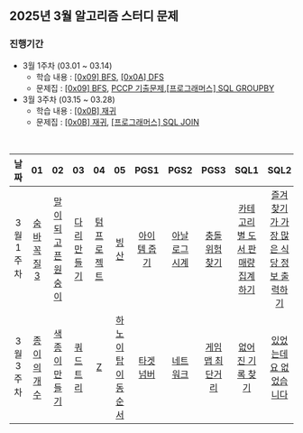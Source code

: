 ## 2025년 3월 알고리즘 스터디 문제

### 진행기간
- 3월 1주차 (03.01 ~ 03.14)
    - 학습 내용 : [[0x09] BFS](https://blog.encrypted.gg/941), [[0x0A] DFS](https://blog.encrypted.gg/942)
    - 문제집 : [[0x09] BFS](https://github.com/encrypted-def/basic-algo-lecture/blob/master/workbook/0x09.md), [PCCP 기출문제](https://school.programmers.co.kr/learn/challenges?order=recent&page=1&partIds=56389),[[프로그래머스] SQL GROUPBY](https://school.programmers.co.kr/learn/courses/30/parts/17044)
- 3월 3주차 (03.15 ~ 03.28)
    - 학습 내용 : [[0x0B] 재귀](https://blog.encrypted.gg/943)
    - 문제집 : [[0x0B] 재귀](https://github.com/encrypted-def/basic-algo-lecture/blob/master/workbook/0x0B.md), [[프로그래머스] SQL JOIN](https://school.programmers.co.kr/learn/courses/30/parts/17046)


<br />

| 날짜 | 01 | 02 | 03 | 04 | 05 | PGS1 | PGS2 | PGS3 | SQL1 | SQL2 |
| :---: | :---: | :---: | :---: | :---: | :---: | :---: | :---: | :---: | :---: | :---: |
| 3월 1주차 | [숨바꼭질 3](https://www.acmicpc.net/problem/13549) | [말이 되고픈 원숭이](https://www.acmicpc.net/problem/1600) | [다리 만들기](https://www.acmicpc.net/problem/2146) | [텀 프로젝트](https://www.acmicpc.net/problem/9466) | [빙산](https://www.acmicpc.net/problem/2573) | [아이템 줍기](https://school.programmers.co.kr/learn/courses/30/lessons/87694) | [아날로그 시계](https://school.programmers.co.kr/learn/courses/30/lessons/250135) | [충돌위험 찾기](https://school.programmers.co.kr/learn/courses/30/lessons/340211) | [카테고리 별 도서 판매량 집계하기](https://school.programmers.co.kr/learn/courses/30/lessons/144855) | [즐겨찾기가 가장 많은 식당 정보 출력하기](https://school.programmers.co.kr/learn/courses/30/lessons/131123) |
| 3월 3주차 | [종이의 개수](https://www.acmicpc.net/problem/1780) | [색종이 만들기](https://www.acmicpc.net/problem/2630) | [쿼드트리](https://www.acmicpc.net/problem/1992) | [Z](https://www.acmicpc.net/problem/1074) | [하노이 탑 이동 순서](https://www.acmicpc.net/problem/11729) | [타겟 넘버](https://school.programmers.co.kr/learn/courses/30/lessons/43165) | [네트워크](https://school.programmers.co.kr/learn/courses/30/lessons/43162) | [게임 맵 최단거리](https://school.programmers.co.kr/learn/courses/30/lessons/1844) | [없어진 기록 찾기](https://school.programmers.co.kr/learn/courses/30/lessons/59042) | [있었는데요 없었습니다](https://school.programmers.co.kr/learn/courses/30/lessons/59043) |
